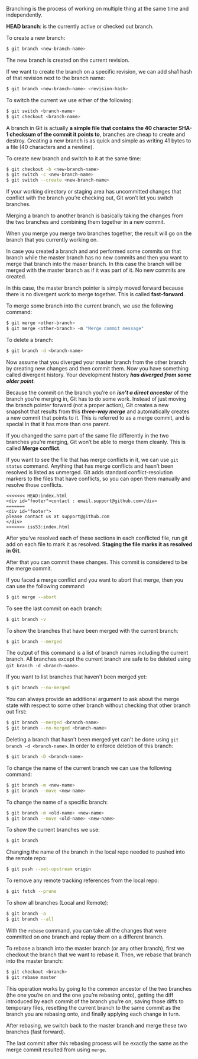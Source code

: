 Branching is the process of working on multiple thing at the same time and independently.

**HEAD branch**: is the currently active or checked out branch.

To create a new branch:
```bash
$ git branch <new-branch-name>
```

The new branch is created on the current revision.

If we want to create the branch on a specific revision,  we can add sha1 hash of that revision next to the branch name:
```bash
$ git branch <new-branch-name> <revision-hash>
```

To switch the current we use either of the following:
```bash
$ git switch <branch-name>
$ git checkout <branch-name>
```

A branch in Git is actually **a simple file that contains the 40 character SHA-1 checksum of the commit it points to**, branches are cheap to create and destroy. Creating a new branch is as quick and simple as writing 41 bytes to a file (40 characters and a newline).

To create new branch and switch to it at the same time:
```bash
$ git checkout -b <new-branch-name>
$ git switch -c <new-branch-name>
$ git switch --create <new-branch-name>
```

If your working directory or staging area has uncommitted changes that conflict with the branch you’re checking out, Git won’t let you switch branches.

Merging a branch to another branch is basically taking the changes from the two branches and combining them together in a new commit.

When you merge you merge two branches together, the result will go on the branch that you currently working on.

In case you created a branch and and performed some commits on that branch while the master branch has no new commits and then you want to merge that branch into the maser branch. In this case the branch will be merged with the master branch as if it was part of it. No new commits are created.

In this case, the master branch pointer is simply moved forward because there is no divergent work to merge together. This is called **fast-forward**.

To merge some branch into the current branch, we use the following command:
```bash
$ git merge <other-branch>
$ git merge <other-branch> -m "Merge commit message"
```

To delete a branch:
```bash
$ git branch -d <branch-name>
```

Now assume that you diverged your master branch from the other branch by creating new changes and then commit them. Now you have something called divergent history. Your development history ***has diverged from some older point***. 

Because the commit on the branch you’re on ***isn’t a direct ancestor*** of the branch you’re merging in, Git has to do some work. Instead of just moving the branch pointer forward (not a proper action), Git creates a new snapshot that results from this ***three-way merge*** and automatically creates a new commit that points to it. This is referred to as a merge commit, and is special in that it has more than one parent.

If you changed the same part of the same file differently in the two branches you’re merging, Git won’t be able to merge them cleanly. This is called **Merge conflict**.

If you want to see the file that has merge conflicts in it, we can use `git status` command.
Anything that has merge conflicts and hasn’t been resolved is listed as unmerged. Git adds standard conflict-resolution markers to the files that have conflicts, so you can open them manually and resolve those conflicts.

```
<<<<<<< HEAD:index.html
<div id="footer">contact : email.support@github.com</div>
=======
<div id="footer">
please contact us at support@github.com
</div>
>>>>>>> iss53:index.html
```

After you’ve resolved each of these sections in each conflicted file, run git add on each file to mark it as resolved. **Staging the file marks it as resolved in Git**.

After that you can commit these changes. This commit is considered to be the merge commit.

If you faced a merge conflict and you want to abort that merge, then you can use the following command:
```bash
$ git merge --abort
```

To see the last commit on each branch:
```bash
$ git branch -v
```

To show the branches that have been merged with the current branch:
```bash
$ git branch --merged
```

The output of this command is a list of branch names including the current branch. All branches except the current branch are safe to be deleted using `git branch -d <branch-name>`.

If you want to list branches that haven't been merged yet:
```bash
$ git branch --no-merged
```

You can always provide an additional argument to ask about the merge state with respect to some other branch without checking that other branch out first:
```bash
$ git branch --merged <branch-name>
$ git branch --no-merged <branch-name>
```

Deleting a branch that hasn't been merged yet can't be done using `git branch -d <branch-name>`. In order to enforce deletion of this branch:
```bash
$ git branch -D <branch-name>
```

To change the name of the current branch we can use the following command:
```bash
$ git branch -m <new-name>
$ git branch --move <new-name>
```

To change the name of a specific branch:
```bash
$ git branch -m <old-name> <new-name>
$ git branch --move <old-name> <new-name>
```

To show the current branches we use:
```bash
$ git branch
```

Changing the name of the branch in the local repo needed to pushed into the remote repo:
```bash
$ git push --set-upstream origin
```

To remove any remote tracking references from the local repo:
```bash
$ git fetch --prune
```

To show all branches (Local and Remote):
```bash
$ git branch -a
$ git branch --all
```

With the `rebase` command, you can take all the changes that were committed on one branch and replay them on a different branch.

To rebase a branch into the master branch (or any other branch), first we checkout the branch that we want to rebase it. Then, we rebase that branch into the master branch:
```bash
$ git checkout <branch>
$ git rebase master
```

This operation works by going to the common ancestor of the two branches (the one you’re on and
the one you’re rebasing onto), getting the diff introduced by each commit of the branch you’re on,
saving those diffs to temporary files, resetting the current branch to the same commit as the branch
you are rebasing onto, and finally applying each change in turn.

After rebasing, we switch back to the master branch and merge these two branches (fast forward).

The last commit after this rebasing process will be exactly the same as the merge commit resulted from using `merge`.


